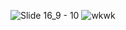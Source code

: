 ![Slide 16_9 - 10](https://github.com/ndstvn/kedaily-project/assets/122267530/c3caa462-3683-429f-ae0d-b4ad472a2f80)
![wkwk](https://github.com/ndstvn/kedaily-project/assets/122267530/81b2fe7c-5702-4108-85b6-ae5e9d84d7dc)
